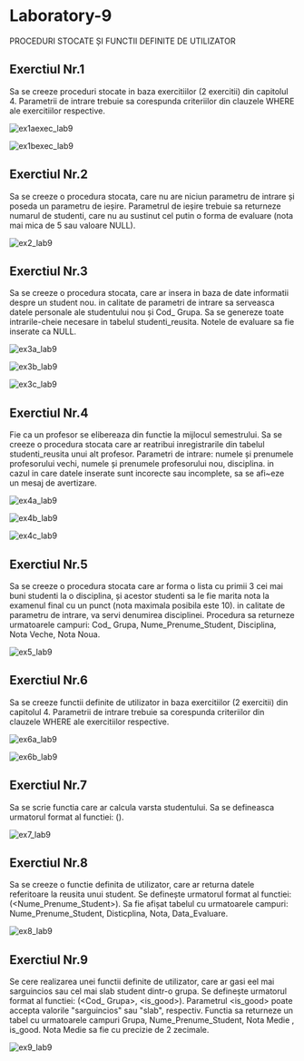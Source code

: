 # Laboratory-9
PROCEDURI STOCATE ȘI FUNCTII DEFINITE DE UTILIZATOR
## Exerctiul Nr.1
Sa se creeze proceduri stocate in baza exercitiilor (2 exercitii) din capitolul 4. Parametrii de
intrare trebuie sa corespunda criteriilor din clauzele WHERE ale exercitiilor respective.

![ex1aexec_lab9](https://user-images.githubusercontent.com/33803222/49339080-e1185280-f634-11e8-90f1-385caf2dd2d0.PNG)

![ex1bexec_lab9](https://user-images.githubusercontent.com/33803222/49339081-e2e21600-f634-11e8-95b0-67637c212460.PNG)

## Exerctiul Nr.2
Sa se creeze o procedura stocata, care nu are niciun parametru de intrare și poseda un
parametru de ieșire. Parametrul de ieșire trebuie sa returneze numarul de studenti, care nu au
sustinut cel putin o forma de evaluare (nota mai mica de 5 sau valoare NULL).

![ex2_lab9](https://user-images.githubusercontent.com/33803222/49340134-67886080-f644-11e8-98bf-2c52223bd0a3.PNG)

## Exerctiul Nr.3
Sa se creeze o procedura stocata, care ar insera in baza de date informatii despre un student
nou. in calitate de parametri de intrare sa serveasca datele personale ale studentului nou și
Cod_ Grupa. Sa se genereze toate intrarile-cheie necesare in tabelul studenti_reusita. Notele
de evaluare sa fie inserate ca NULL.

![ex3a_lab9](https://user-images.githubusercontent.com/33803222/49340675-14b2a700-f64c-11e8-8900-5a522299f48a.PNG)

![ex3b_lab9](https://user-images.githubusercontent.com/33803222/49340677-17150100-f64c-11e8-8ebd-c208068811f3.PNG)

![ex3c_lab9](https://user-images.githubusercontent.com/33803222/49340678-19775b00-f64c-11e8-9180-d37161a741e8.PNG)

## Exerctiul Nr.4
Fie ca un profesor se elibereaza din functie la mijlocul semestrului. Sa se creeze o procedura
stocata care ar reatribui inregistrarile din tabelul studenti_reusita unui alt profesor. Parametri
de intrare: numele și prenumele profesorului vechi, numele și prenumele profesorului nou,
disciplina. in cazul in care datele inserate sunt incorecte sau incomplete, sa se afi~eze un
mesaj de avertizare.

![ex4a_lab9](https://user-images.githubusercontent.com/33803222/49454065-1667a080-f7ed-11e8-801d-9435d42c24ea.PNG)

![ex4b_lab9](https://user-images.githubusercontent.com/33803222/49454072-18316400-f7ed-11e8-91a0-710726f4a02a.PNG)

![ex4c_lab9](https://user-images.githubusercontent.com/33803222/49454076-19fb2780-f7ed-11e8-9de0-ec988349a91e.PNG)

## Exerctiul Nr.5
Sa se creeze o procedura stocata care ar forma o lista cu primii 3 cei mai buni studenti la o
disciplina, și acestor studenti sa le fie marita nota la examenul final cu un punct (nota
maximala posibila este 10). in calitate de parametru de intrare, va servi denumirea disciplinei.
Procedura sa returneze urmatoarele campuri: Cod_ Grupa, Nume_Prenume_Student,
Disciplina, Nota Veche, Nota Noua.

![ex5_lab9](https://user-images.githubusercontent.com/33803222/49739068-a4ce9d00-fc99-11e8-981d-39d41541fe98.PNG)

## Exerctiul Nr.6
Sa se creeze functii definite de utilizator in baza exercitiilor (2 exercitii) din capitolul 4.
Parametrii de intrare trebuie sa corespunda criteriilor din clauzele WHERE ale exercitiilor
respective.

![ex6a_lab9](https://user-images.githubusercontent.com/33803222/49473959-192dba00-f81c-11e8-80fa-77a4c6589d0d.PNG)

![ex6b_lab9](https://user-images.githubusercontent.com/33803222/49473961-1b901400-f81c-11e8-8a78-f1e7e5689eac.PNG)

## Exerctiul Nr.7
Sa se scrie functia care ar calcula varsta studentului. Sa se defineasca urmatorul format al
functiei: <nume Juncfie>(<Data _ Nastere _Student>).
  
![ex7_lab9](https://user-images.githubusercontent.com/33803222/49739075-a8faba80-fc99-11e8-89f0-2235597e9884.PNG)

## Exerctiul Nr.8
Sa se creeze o functie definita de utilizator, care ar returna datele referitoare la reusita unui
student. Se definește urmatorul format al functiei: <nume Juncfie>
(<Nume_Prenume_Student>). Sa fie afișat tabelul cu urmatoarele campuri:
Nume_Prenume_Student, Disticplina, Nota, Data_Evaluare.
  
![ex8_lab9](https://user-images.githubusercontent.com/33803222/49734916-6da6be80-fc8e-11e8-8809-4430f26ebbfd.PNG)

## Exerctiul Nr.9
Se cere realizarea unei functii definite de utilizator, care ar gasi eel mai sarguincios sau cel
mai slab student dintr-o grupa. Se definește urmatorul format al functiei: <numeJuncfie>
(<Cod_ Grupa>, <is_good>). Parametrul <is_good> poate accepta valorile "sarguincios" sau
"slab", respectiv. Functia sa returneze un tabel cu urmatoarele campuri Grupa,
Nume_Prenume_Student, Nota Medie , is_good. Nota Medie sa fie cu precizie de 2
zecimale.
  
![ex9_lab9](https://user-images.githubusercontent.com/33803222/49734922-70a1af00-fc8e-11e8-8559-4355f375c7a5.PNG)



